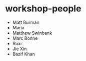 # workshop-people

- Matt Burman
- Maria
- Matthew Swinbank
- Marc Bonne
- Ruxi
- Jie Xin
- Bazif Khan
